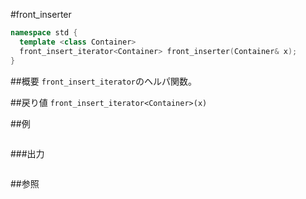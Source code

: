#front_inserter
```cpp
namespace std {
  template <class Container>
  front_insert_iterator<Container> front_inserter(Container& x);
}
```

##概要
`front_insert_iterator`のヘルパ関数。


##戻り値
`front_insert_iterator<Container>(x)`


##例
```cpp
```

###出力
```
```

##参照
